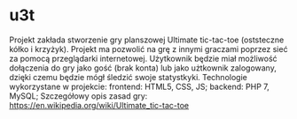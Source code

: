 # u3t
Projekt zakłada stworzenie gry planszowej Ultimate tic-tac-toe (oststeczne kółko i krzyżyk). Projekt ma pozwolić na grę z innymi graczami poprzez sieć za pomocą przeglądarki internetowej. Użytkownik będzie miał możliwość dołączenia do gry jako gość (brak konta) lub jako użtkownik zalogowany, dzięki czemu będzie mógł śledzić swoje statystkyki.
Technologie wykorzystane w projekcie: frontend: HTML5, CSS, JS; backend: PHP 7, MySQL;
Szczegółowy opis zasad gry: https://en.wikipedia.org/wiki/Ultimate_tic-tac-toe
